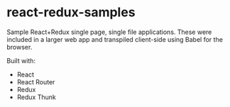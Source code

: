 # react-redux-samples
Sample React+Redux single page, single file applications. These were included in a larger web app and transpiled client-side using Babel for the browser.

Built with:
- React
- React Router
- Redux
- Redux Thunk
